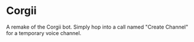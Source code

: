 # Corgii
A remake of the Corgii bot. Simply hop into a call named "Create Channel" for a temporary voice channel.
